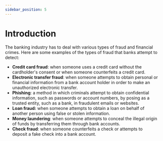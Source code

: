 ```yaml
---
sidebar_position: 5
---
```


# Introduction


The banking industry has to deal with various types of fraud and financial crimes. Here are some examples of the types of fraud that banks attempt to detect:

* **Credit card fraud**: when someone uses a credit card without the cardholder's consent or when someone counterfeits a credit card.
* **Electronic transfer fraud**: when someone attempts to obtain personal or financial information from a bank account holder in order to make an unauthorized electronic transfer.
* **Phishing**: a method in which criminals attempt to obtain confidential information, such as passwords or account numbers, by posing as a trusted entity, such as a bank, in fraudulent emails or websites.
* **Loan fraud:** when someone attempts to obtain a loan on behalf of another person using false or stolen information.
* **Money laundering**: when someone attempts to conceal the illegal origin of funds by transferring them through bank accounts.
* **Check fraud**: when someone counterfeits a check or attempts to deposit a fake check into a bank account.
